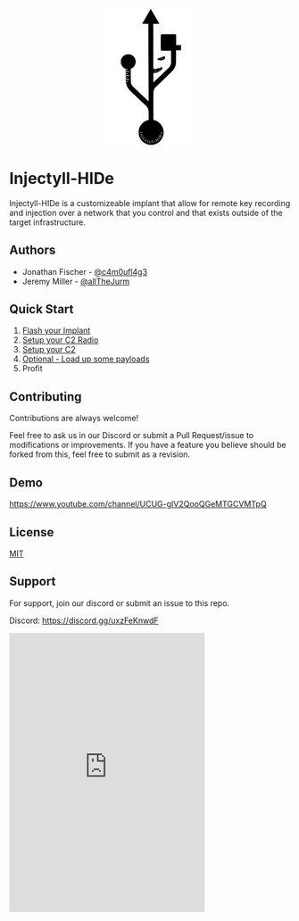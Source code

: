<h3 align="center">
<a href="http://Injectyll-hide.com">
<img src="/Images/Injectyll-HIDe_logo_inverted_small.jpg" align="center" alt="Injectyll HIDe logo" border="0">
</a>
</h3>

# Injectyll-HIDe

Injectyll-HIDe is a customizeable implant that allow for remote key recording and injection over a network that you control and that exists outside of the target infrastructure.

## Authors

- Jonathan Fischer - [@c4m0ufl4g3](https://mobile.twitter.com/c4m0ufl4g3)
- Jeremy Miller - [@allTheJurm](https://mobile.twitter.com/allTheJurm)

## Quick Start
1. [Flash your Implant](/Implant)
2. [Setup your C2 Radio](/Radios)
3. [Setup your C2](/C2)
4. [Optional - Load up some payloads](/Scripts)
5. Profit

## Contributing

Contributions are always welcome!

Feel free to ask us in our Discord or submit a Pull Request/issue to modifications or improvements. If you have a feature you believe should be forked from this, feel free to submit as a revision.


## Demo

<https://www.youtube.com/channel/UCUG-gIV2QooQGeMTGCVMTpQ>

## License

[MIT](https://choosealicense.com/licenses/mit/)


## Support

For support, join our discord or submit an issue to this repo.

Discord: https://discord.gg/uxzFeKnwdF
<iframe src="https://discordapp.com/widget?id=999696439968006165&theme=dark" width="350" height="500" allowtransparency="true" frameborder="0" sandbox="allow-popups allow-popups-to-escape-sandbox allow-same-origin allow-scripts"></iframe>
